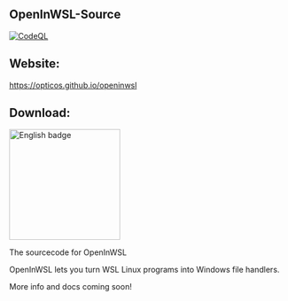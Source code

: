 ## OpenInWSL-Source

[![CodeQL](https://github.com/Opticos/OpenInWSL-Source/actions/workflows/codeql-analysis.yml/badge.svg)](https://github.com/Opticos/OpenInWSL-Source/actions/workflows/codeql-analysis.yml)

## Website:
https://opticos.github.io/openinwsl

## Download:

<a href='https://apps.microsoft.com/detail/9ngmqpwcg7sf'><img src='https://developer.microsoft.com/store/badges/images/English_get-it-from-MS.png' alt='English badge' width='200'/></a>

The sourcecode for OpenInWSL

OpenInWSL lets you turn WSL Linux programs into Windows file handlers.

More info and docs coming soon!
